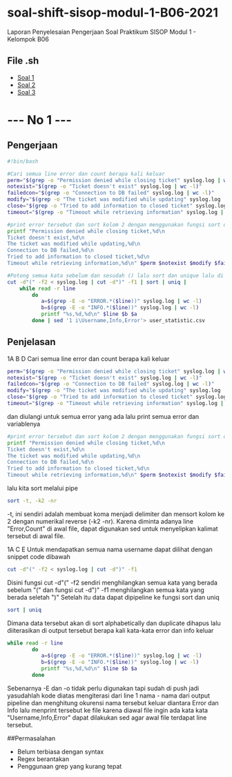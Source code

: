 # soal-shift-sisop-modul-1-B06-2021
Laporan Penyelesaian Pengerjaan Soal Praktikum SISOP Modul 1 - Kelompok B06

## File .sh
- [Soal 1](https://github.com/LevraGav/soal-shift-sisop-modul-1-B06-2021/tree/main/soal1)
- [Soal 2](https://github.com/LevraGav/soal-shift-sisop-modul-1-B06-2021/tree/main/soal2)
- [Soal 3](https://github.com/LevraGav/soal-shift-sisop-modul-1-B06-2021/tree/main/soal3)

# --- No 1 ---
## Pengerjaan
```bash
#!bin/bash

#Cari semua line error dan count berapa kali keluar
perm="$(grep -o "Permission denied while closing ticket" syslog.log | wc -l)"
notexist="$(grep -o "Ticket doesn't exist" syslog.log | wc -l)"
failedcon="$(grep -o "Connection to DB failed" syslog.log | wc -l)"
modify="$(grep -o "The ticket was modified while updating" syslog.log | wc -l)"
close="$(grep -o "Tried to add information to closed ticket" syslog.log | wc -l)"
timeout="$(grep -o "Timeout while retrieving information" syslog.log | wc -l)"

#print error tersebut dan sort kolom 2 dengan menggunakan fungsi sort dan menggunakan , sebagai delimiter lalu sed Error, Count di line 1
printf "Permission denied while closing ticket,%d\n
Ticket doesn't exist,%d\n
The ticket was modified while updating,%d\n
Connection to DB failed,%d\n
Tried to add information to closed ticket,%d\n
Timeout while retrieving information,%d\n" $perm $notexist $modify $failedcon $close $timeout | sort -t, -k2 -nr | sed '1 i\Error,Count' > error_message.csv

#Potong semua kata sebelum dan sesudah () lalu sort dan unique lalu di iterasi disetiap line dan grep banyak nya okurensi kata tersebut dalam error dan info lalu print itu dan taruh Username,Info,Error di awal file
cut -d"(" -f2 < syslog.log | cut -d")" -f1 | sort | uniq |
    while read -r line
        do
           a=$(grep -E -o "ERROR.*($line))" syslog.log | wc -l)
           b=$(grep -E -o "INFO.*($line))" syslog.log | wc -l)
           printf "%s,%d,%d\n" $line $b $a
        done | sed '1 i\Username,Info,Error'> user_statistic.csv

```
## Penjelasan

1A B D
Cari semua line error dan count berapa kali keluar
```bash
perm="$(grep -o "Permission denied while closing ticket" syslog.log | wc -l)"
notexist="$(grep -o "Ticket doesn't exist" syslog.log | wc -l)"
failedcon="$(grep -o "Connection to DB failed" syslog.log | wc -l)"
modify="$(grep -o "The ticket was modified while updating" syslog.log | wc -l)"
close="$(grep -o "Tried to add information to closed ticket" syslog.log | wc -l)"
timeout="$(grep -o "Timeout while retrieving information" syslog.log | wc -l)"
```
dan diulangi untuk semua error yang ada lalu print semua error dan variablenya 
```bash
#print error tersebut dan sort kolom 2 dengan menggunakan fungsi sort dan menggunakan , sebagai delimiter lalu sed Error, Count di line 1
printf "Permission denied while closing ticket,%d\n
Ticket doesn't exist,%d\n
The ticket was modified while updating,%d\n
Connection to DB failed,%d\n
Tried to add information to closed ticket,%d\n
Timeout while retrieving information,%d\n" $perm $notexist $modify $failedcon $close $timeout
```
lalu kita sort melalui pipe 
```bash
sort -t, -k2 -nr
```
-t, ini sendiri adalah membuat koma menjadi delimiter dan mensort kolom ke 2 dengan numerikal reverse (-k2 -nr).
Karena diminta adanya line  "Error,Count" di awal file, dapat digunakan sed untuk menyelipkan kalimat tersebut di awal file.

1A C E
Untuk mendapatkan semua nama username dapat dilihat dengan snippet code dibawah
```bash
cut -d"(" -f2 < syslog.log | cut -d")" -f1
```
Disini fungsi cut -d"(" -f2 sendiri menghilangkan semua kata yang berada sebelum "(" dan fungsi  cut -d")" -f1 menghilangkan semua kata yang berada seletah ")"
Setelah itu data dapat dipipeline ke fungsi sort dan uniq
```bash
sort | uniq 
```
Dimana data tersebut akan di sort alphabetically dan duplicate dihapus lalu diiterasikan di output tersebut berapa kali kata-kata error dan info keluar
```bash
while read -r line
        do
           a=$(grep -E -o "ERROR.*($line))" syslog.log | wc -l)
           b=$(grep -E -o "INFO.*($line))" syslog.log | wc -l)
           printf "%s,%d,%d\n" $line $b $a
        done
```
Sebenarnya -E dan -o tidak perlu digunakan tapi sudah di push jadi yasudahlah
kode diatas mengiterasi dari line 1 nama - nama dari output pipeline dan menghitung okurensi nama tersebut keluar diantara Error dan Info lalu menprint tersebut ke file
karena diawal file ingin ada kata kata "Username,Info,Error" dapat dilakukan sed agar awal file terdapat line tersebut.

##Permasalahan
- Belum terbiasa dengan syntax
- Regex berantakan
- Penggunaan grep yang kurang tepat
